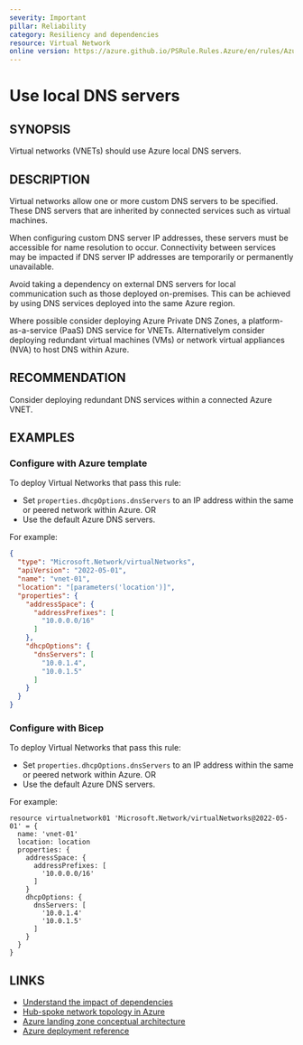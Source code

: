 ```yaml
---
severity: Important
pillar: Reliability
category: Resiliency and dependencies
resource: Virtual Network
online version: https://azure.github.io/PSRule.Rules.Azure/en/rules/Azure.VNET.LocalDNS/
---
```


# Use local DNS servers

## SYNOPSIS

Virtual networks (VNETs) should use Azure local DNS servers.

## DESCRIPTION

Virtual networks allow one or more custom DNS servers to be specified.
These DNS servers that are inherited by connected services such as virtual machines.

When configuring custom DNS server IP addresses, these servers must be accessible for name resolution to occur.
Connectivity between services may be impacted if DNS server IP addresses are temporarily or permanently unavailable.

Avoid taking a dependency on external DNS servers for local communication such as those deployed on-premises.
This can be achieved by using DNS services deployed into the same Azure region.

Where possible consider deploying Azure Private DNS Zones, a platform-as-a-service (PaaS) DNS service for VNETs.
Alternativelym consider deploying redundant virtual machines (VMs) or network virtual appliances (NVA) to host DNS within Azure.

## RECOMMENDATION

Consider deploying redundant DNS services within a connected Azure VNET.

## EXAMPLES

### Configure with Azure template

To deploy Virtual Networks that pass this rule:

- Set `properties.dhcpOptions.dnsServers` to an IP address within the same or peered network within Azure. OR
- Use the default Azure DNS servers.

For example:

```json
{
  "type": "Microsoft.Network/virtualNetworks",
  "apiVersion": "2022-05-01",
  "name": "vnet-01",
  "location": "[parameters('location')]",
  "properties": {
    "addressSpace": {
      "addressPrefixes": [
        "10.0.0.0/16"
      ]
    },
    "dhcpOptions": {
      "dnsServers": [
        "10.0.1.4",
        "10.0.1.5"
      ]
    }
  }
}
```

### Configure with Bicep

To deploy Virtual Networks that pass this rule:

- Set `properties.dhcpOptions.dnsServers` to an IP address within the same or peered network within Azure. OR
- Use the default Azure DNS servers.

For example:

```bicep
resource virtualnetwork01 'Microsoft.Network/virtualNetworks@2022-05-01' = {
  name: 'vnet-01'
  location: location
  properties: {
    addressSpace: {
      addressPrefixes: [
        '10.0.0.0/16'
      ]
    }
    dhcpOptions: {
      dnsServers: [
        '10.0.1.4'
        '10.0.1.5'
      ]
    }
  }
}
```

## LINKS

- [Understand the impact of dependencies](https://learn.microsoft.com/azure/architecture/framework/resiliency/design-resiliency#understand-the-impact-of-dependencies)
- [Hub-spoke network topology in Azure](https://learn.microsoft.com/azure/architecture/reference-architectures/hybrid-networking/hub-spoke)
- [Azure landing zone conceptual architecture](https://learn.microsoft.com/azure/cloud-adoption-framework/ready/landing-zone/#azure-landing-zone-conceptual-architecture)
- [Azure deployment reference](https://learn.microsoft.com/azure/templates/microsoft.network/virtualnetworks)
